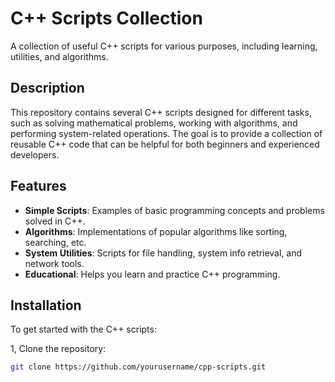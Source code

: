 # C++ Scripts Collection

A collection of useful C++ scripts for various purposes, including learning, utilities, and algorithms.

## Description
This repository contains several C++ scripts designed for different tasks, such as solving mathematical problems, working with algorithms, and performing system-related operations. The goal is to provide a collection of reusable C++ code that can be helpful for both beginners and experienced developers.

## Features
- **Simple Scripts**: Examples of basic programming concepts and problems solved in C++.
- **Algorithms**: Implementations of popular algorithms like sorting, searching, etc.
- **System Utilities**: Scripts for file handling, system info retrieval, and network tools.
- **Educational**: Helps you learn and practice C++ programming.

## Installation

To get started with the C++ scripts:

1, Clone the repository:
   ```bash
   git clone https://github.com/yourusername/cpp-scripts.git
